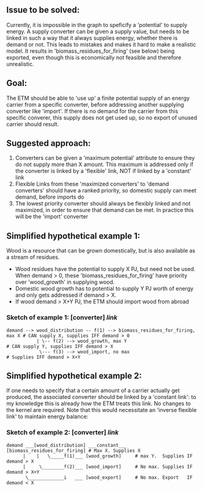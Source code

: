 ## Issue to be solved:

Currently, it is impossible in the graph to speficify a 'potential' to supply energy. A supply converter can be given a supply value, but needs to be linked in such a way that it always supplies energy, whether there is demand or not. This leads to mistakes and makes it hard to make a realistic model.
It results in 'biomass_residues_for_firing' (see below) being exported, even though this is economically not feasible and therefore unrealistic.


## Goal: 

The ETM should be able to 'use up' a finite potential supply of an energy carrier from a specific converter, before addressing another supplying converter like 'import'. If there is no demand for the carrier from this specific converer, this supply does not get used up, so no export of unused carrier should result.


## Suggested approach:

1. Converters can be given a 'maximum potential' attribute to ensure they do not supply more than X amount. This maximum is addressed only if the converter is linked by a 'flexible' link, NOT if linked by a 'constant' link
2. Flexible Links from these 'maximized converters' to 'demand converters' should have a ranked priority, so domestic supply can meet demand, before imports do
3. The lowest priority converter should always be flexibly linked and not maximized, in order to ensure that demand can be met. In practice this will be the 'import' converter


## Simplified hypothetical example 1:

Wood is a resource that can be grown domestically, but is also available as a stream of residues. 
- Wood residues have the potential to supply X PJ, but need not be used. When demand > 0, these 'biomass_residues_for_firing' have priority over 'wood_growth' in supplying wood.
- Domestic wood growth has to potential to supply Y PJ worth of energy and only gets addressed if demand > X. 
- If wood demand > X+Y PJ, the ETM should import wood from abroad 


### Sketch of example 1: [converter]  ___link___

    demand --> wood_distribution -- f(1) --> biomass_residues_for_firing, max X # CAN supply X, supplies IFF demand > 0
               | \-- f(2) --> wood_growth, max Y                                # CAN supply Y, supplies IFF demand > X
                \--- f(3) --> wood_import, no max                               # Supplies IFF demand > X+Y   



## Simplified hypothetical example 2:

If one needs to specify that a certain amount of a carrier actually get produced, the associated converter should be linked by a 'constant link': to my knowledge this is already how the ETM treats this link. No changes to the kernel are required. Note that this would necessitate an 'inverse flexible link' to maintain energy balance:

 
### Sketch of example 2: [converter]  ___link___

    demand ___[wood_distribution] ___constant___ [biomass_residues_for_firing] # Max X. Supplies X
          |    |   \_____f(1)___ [wood_growth]     # max Y.  Supplies IF demand > X
          |     \________f(2)___ [wood_import]     # No max. Supplies IF demand > X+Y
           \_____________i   ___ [wood_export]     # No max. Export   IF demand < X


 